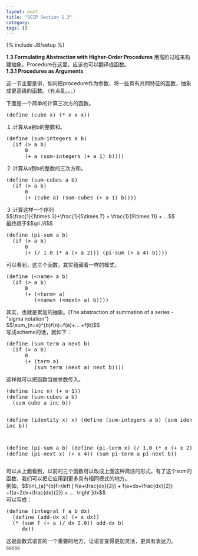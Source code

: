 ```yaml
---
layout: post
title: "SCIP Section 1.3"
category: 
tags: []
---
```

{% include JB/setup %}

<div><strong>1.3 Formulating Abstraction with Higher-Order Procedures</strong>
用高阶过程来构建抽象，Procedure在这里，应该也可以翻译成函数。</div>
<div><strong>1.3.1 Procedures as Arguments</strong></div>
<div>

这一节主要是讲，如何把procedure作为参数，将一些具有共同特征的函数，抽象成更高级的函数。（有点乱。。。）

下面是一个简单的计算三次方的函数。

</div>
<pre>(define (cube x) (* x x x))</pre>
<div>１.计算从a到b的整数和。</div>
<pre>(define (sum-integers a b)
  (if (&gt; a b)
      0
      (+ a (sum-integers (+ a 1) b))))</pre>
<div>２.计算从a到b的整数的三次方和。</div>
<pre>(define (sum-cubes a b)
  (if (&gt; a b)
      0
      (+ (cube a) (sum-cubes (+ a 1) b))))</pre>
<div>３.计算这样一个序列</div>
<div>$$\frac{1}{1\times 3}+\frac{1}{5\times 7} + \frac{1}{9\times 11} + ...$$</div>
<div>最终趋于$$\pi /8$$</div>
<pre>(define (pi-sum a b)
  (if (&gt; a b)
      0
      (+ (/ 1.0 (* a (+ a 2))) (pi-sum (+ a 4) b))))</pre>
<div>可以看到，这三个函数，其实蕴藏着一样的模式，</div>
<pre>(define (&lt;name&gt; a b)
  (if (&gt; a b)
      0
      (+ (&lt;term&gt; a)
         (&lt;name&gt; (&lt;next&gt; a) b))))</pre>
<div>其实，也就是累加的抽象。(The abstraction of summation of a series - "sigma notation")</div>
<div>$$\sum_{n=a}^{b}f(n)=f(a)+... +f(b)$$</div>
<div>写成scheme的话，就如下：</div>
<pre>(define (sum term a next b)
  (if (&gt; a b)
      0
      (+ (term a)
         (sum term (next a) next b))))</pre>
<div>这样就可以把函数当做参数传入。</div>
<pre>(define (inc n) (+ n 1))
(define (sum-cubes a b)
  (sum cube a inc b))

(define (identity x) x)
(define (sum-integers a b)
  (sum identity a inc b))

(define (pi-sum a b)
  (define (pi-term x)
    (/ 1.0 (* x (+ x 2))))
  (define (pi-next x)
    (+ x 4))
  (sum pi-term a pi-next b))</pre>
<div>可以从上面看到，以前的三个函数可以改成上面这种简洁的形式。有了这个sum的函数，我们可以把它应用到更多具有相同模式的地方。</div>
<div>例如，$$\int_{a}^{b}f=\left [ f(a+\frac{dx}{2}) + f(a+dx+\frac{dx}{2}) +f(a+2dx+\frac{dx}{2}) + ...  \right ]dx$$</div>
<div>可以写成：</div>
<pre>(define (integral f a b dx)
  (define (add-dx x) (+ x dx))
  (* (sum f (+ a (/ dx 2.0)) add-dx b)
     dx))</pre>
<div>这是函数式语言的一个重要的地方，让语言变得更加灵活，更具有表达力。</div>
<div>sssss</div>